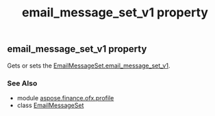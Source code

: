 ﻿---
title: email_message_set_v1 property
second_title: Aspose.Finance for Python via .NET API References
description: 
type: docs
weight: 30
url: /python-net/aspose.finance.ofx.profile/emailmessageset/email_message_set_v1/
is_root: false
---

## email_message_set_v1 property


Gets or sets the [EmailMessageSet.email_message_set_v1](/finance/python-net/aspose.finance.ofx.profile/emailmessageset#email_message_set_v1).

### See Also
* module [aspose.finance.ofx.profile](../../)
* class [EmailMessageSet](/finance/python-net/aspose.finance.ofx.profile/emailmessageset)

